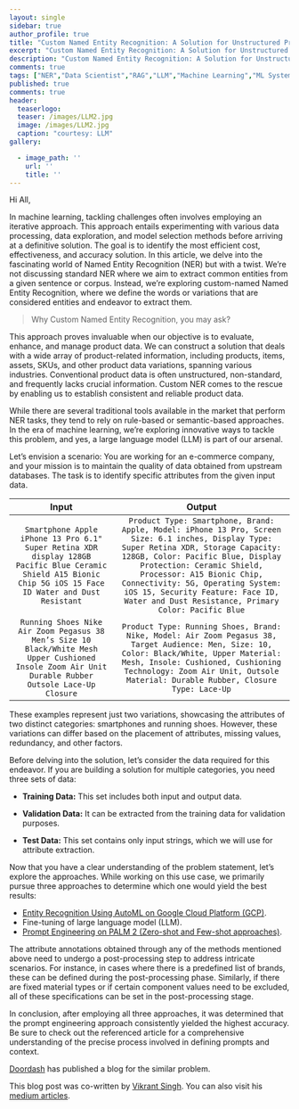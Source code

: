 ```yaml
---
layout: single
sidebar: true
author_profile: true
title: "Custom Named Entity Recognition: A Solution for Unstructured Product Data"
excerpt: "Custom Named Entity Recognition: A Solution for Unstructured Product Data"
description: "Custom Named Entity Recognition: A Solution for Unstructured Product Data."
comments: true
tags: ["NER","Data Scientist","RAG","LLM","Machine Learning","ML System Design"]
published: true
comments: true
header:
  teaserlogo:
  teaser: /images/LLM2.jpg
  image: /images/LLM2.jpg
  caption: "courtesy: LLM"
gallery:

  - image_path: ''
    url: ''
    title: ''
---
```

Hi All,

In machine learning, tackling challenges often involves employing an iterative approach. This approach entails experimenting with various data processing, data exploration, and model selection methods before arriving at a definitive solution. The goal is to identify the most efficient cost, effectiveness, and accuracy solution. In this article, we delve into the fascinating world of Named Entity Recognition (NER) but with a twist. We’re not discussing standard NER where we aim to extract common entities from a given sentence or corpus. Instead, we’re exploring custom-named Named Entity Recognition, where we define the words or variations that are considered entities and endeavor to extract them.

> Why Custom Named Entity Recognition, you may ask? 

This approach proves invaluable when our objective is to evaluate, enhance, and manage product data. We can construct a solution that deals with a wide array of product-related information, including products, items, assets, SKUs, and other product data variations, spanning various industries. Conventional product data is often unstructured, non-standard, and frequently lacks crucial information. Custom NER comes to the rescue by enabling us to establish consistent and reliable product data.

While there are several traditional tools available in the market that perform NER tasks, they tend to rely on rule-based or semantic-based approaches. In the era of machine learning, we’re exploring innovative ways to tackle this problem, and yes, a large language model (LLM) is part of our arsenal.

Let’s envision a scenario: You are working for an e-commerce company, and your mission is to maintain the quality of data obtained from upstream databases. The task is to identify specific attributes from the given input data.


| Input      | Output | 
|   :---:      |    :----:   |
| `Smartphone Apple iPhone 13 Pro 6.1" Super Retina XDR display 128GB Pacific Blue Ceramic Shield A15 Bionic Chip 5G iOS 15 Face ID Water and Dust Resistant`      | `Product Type: Smartphone, Brand: Apple, Model: iPhone 13 Pro, Screen Size: 6.1 inches, Display Type: Super Retina XDR, Storage Capacity: 128GB, Color: Pacific Blue, Display Protection: Ceramic Shield, Processor: A15 Bionic Chip, Connectivity: 5G, Operating System: iOS 15, Security Feature: Face ID, Water and Dust Resistance, Primary Color: Pacific Blue`      |
| `Running Shoes Nike Air Zoom Pegasus 38 Men’s Size 10 Black/White Mesh Upper Cushioned Insole Zoom Air Unit Durable Rubber Outsole Lace-Up Closure`   | `Product Type: Running Shoes, Brand: Nike, Model: Air Zoom Pegasus 38, Target Audience: Men, Size: 10, Color: Black/White, Upper Material: Mesh, Insole: Cushioned, Cushioning Technology: Zoom Air Unit, Outsole Material: Durable Rubber, Closure Type: Lace-Up`        |

These examples represent just two variations, showcasing the attributes of two distinct categories: smartphones and running shoes. However, these variations can differ based on the placement of attributes, missing values, redundancy, and other factors.

Before delving into the solution, let’s consider the data required for this endeavor. If you are building a solution for multiple categories, you need three sets of data:

* **Training Data:** This set includes both input and output data.

* **Validation Data:** It can be extracted from the training data for validation purposes.

* **Test Data:** This set contains only input strings, which we will use for attribute extraction.

Now that you have a clear understanding of the problem statement, let’s explore the approaches. While working on this use case, we primarily pursue three approaches to determine which one would yield the best results:

* [Entity Recognition Using AutoML on Google Cloud Platform (GCP)](https://ashishtele.github.io/2023/11/NER_AutoML.html).
* Fine-tuning of large language model (LLM).
* [Prompt Engineering on PALM 2 (Zero-shot and Few-shot approaches)](https://ashishtele.github.io/2023/11/NER_Prompt.html).

The attribute annotations obtained through any of the methods mentioned above need to undergo a post-processing step to address intricate scenarios. For instance, in cases where there is a predefined list of brands, these can be defined during the post-processing phase. Similarly, if there are fixed material types or if certain component values need to be excluded, all of these specifications can be set in the post-processing stage.

In conclusion, after employing all three approaches, it was determined that the prompt engineering approach consistently yielded the highest accuracy. Be sure to check out the referenced article for a comprehensive understanding of the precise process involved in defining prompts and context.

[Doordash](https://doordash.engineering/2024/04/23/building-doordashs-product-knowledge-graph-with-large-language-models/) has published a blog for the similar problem.

This blog post was co-written by [Vikrant Singh](https://www.linkedin.com/in/vkrntkmrsngh/). You can also visit his [medium articles](https://medium.com/@vkrntkmrsngh).
